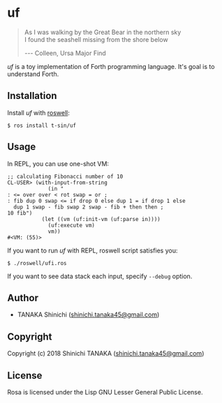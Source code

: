 # uf

> As I was walking by the Great Bear in the northern sky  
> I found the seashell missing from the shore below
> 
> --- Colleen, Ursa Major Find

*uf* is a toy implementation of Forth programming language. It's goal is to understand Forth.

## Installation

Install *uf* with [roswell](https://github.com/roswell/roswell/):

```
$ ros install t-sin/uf
```

## Usage

In REPL, you can use one-shot VM:

```
;; calculating Fibonacci number of 10
CL-USER> (with-input-from-string
             (in "
: <= over over < rot swap = or ;
: fib dup 0 swap <= if drop 0 else dup 1 = if drop 1 else
  dup 1 swap - fib swap 2 swap - fib + then then ;
10 fib")
           (let ((vm (uf:init-vm (uf:parse in))))
             (uf:execute vm)
             vm))
#<VM: (55)>
```

If you want to run *uf* with REPL, roswell script satisfies you:

```
$ ./roswell/ufi.ros
```

If you want to see data stack each input, specify `--debug` option.

## Author

- TANAKA Shinichi (<shinichi.tanaka45@gmail.com>)

## Copyright

Copyright (c) 2018 Shinichi TANAKA (shinichi.tanaka45@gmail.com)

## License

Rosa is licensed under the Lisp GNU Lesser General Public License.
